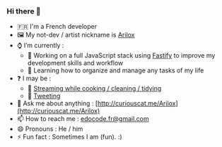 ### Hi there 👋

-  :fr: I'm a French developer
- 🖼 My not-dev / artist nickname is [Arilox](https://www.instagram.com/darilox/)
- ⌚ I’m currently :
  - 🔭 Working on a full JavaScript stack using [Fastify](https://www.fastify.io/) to improve my development skills and workflow
  - 🌱 Learning how to organize and manage any tasks of my life
- ❓ I may be :
  - 🎥 [Streaming while cooking / cleaning / tidying](https://twitch.tv/Arilox)
  - 🐥 [Tweeting](https://twitter.com/edocode) 
- 💬 Ask me about anything : [http://curiouscat.me/Arilox](http://curiouscat.me/Arilox)
- 📫 How to reach me : edocode.fr@gmail.com
- 😄 Pronouns : He / him
- ⚡ Fun fact : Sometimes I am (fun). :)
